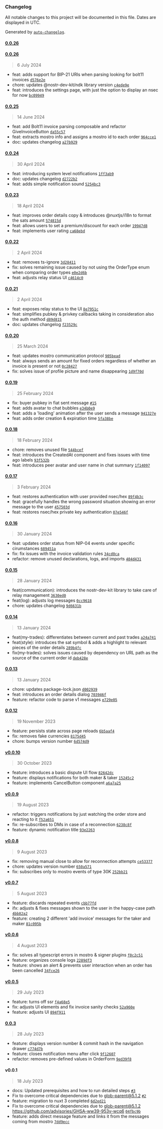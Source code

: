 ### Changelog

All notable changes to this project will be documented in this file. Dates are displayed in UTC.

Generated by [`auto-changelog`](https://github.com/CookPete/auto-changelog).

#### [0.0.26](https://github.com/MostroP2P/mostro-web/compare/0.0.26...0.0.26)

#### [0.0.26](https://github.com/MostroP2P/mostro-web/compare/0.0.25...0.0.26)

> 6 July 2024

- feat: adds support for BIP-21 URIs when parsing looking for bolt11 invoices [`d576e2e`](https://github.com/MostroP2P/mostro-web/commit/d576e2e47444d8c041d1329bfd3931e9c5675e33)
- chore: updates @nostr-dev-kit/ndk library version [`c4ede9e`](https://github.com/MostroP2P/mostro-web/commit/c4ede9e6d335222d558e19024fc53571b3216d59)
- feat: introduces the settings page, with just the option to display an nsec for now [`bc09949`](https://github.com/MostroP2P/mostro-web/commit/bc099495233a8bd6f25291e06b9088e12aaf5892)

#### [0.0.25](https://github.com/MostroP2P/mostro-web/compare/0.0.24...0.0.25)

> 14 June 2024

- feat: add Bolt11 invoice parsing composable and refactor GiveInvoiceButton [`da55c57`](https://github.com/MostroP2P/mostro-web/commit/da55c57e5515f515ae0dd2c8128dbbc4655ebda7)
- feat: extracts mostro info and assigns a mostro id to each order [`964cce1`](https://github.com/MostroP2P/mostro-web/commit/964cce1af85d7b289cfd358e65925cc9107fedeb)
- doc: updates changelog [`a27b929`](https://github.com/MostroP2P/mostro-web/commit/a27b929f1fb874db572c56c465e49c5c44b1fc4f)

#### [0.0.24](https://github.com/MostroP2P/mostro-web/compare/0.0.23...0.0.24)

> 30 April 2024

- feat: introducing system level notifications [`1ff3ab9`](https://github.com/MostroP2P/mostro-web/commit/1ff3ab9d91ce37a4c64c787d5bb783a3e661f5bc)
- doc: updates changelog [`d2722b2`](https://github.com/MostroP2P/mostro-web/commit/d2722b257b6d83ef8d12e58e90417b6d9cb2308a)
- feat: adds simple notification sound [`5254bc3`](https://github.com/MostroP2P/mostro-web/commit/5254bc3ae0b21847b9fadf729cd69717703936c9)

#### [0.0.23](https://github.com/MostroP2P/mostro-web/compare/0.0.22...0.0.23)

> 18 April 2024

- feat: improves order details copy & introduces @nuxtjs/i18n to format the sats amount [`574815d`](https://github.com/MostroP2P/mostro-web/commit/574815d4ac76cf004b8d9ad3445ab7f6cec2852f)
- feat: allows users to set a premium/discount for each order [`19947d8`](https://github.com/MostroP2P/mostro-web/commit/19947d8c54b619a4290158e85d97bafc8a564303)
- feat: implements user rating [`ca68ebd`](https://github.com/MostroP2P/mostro-web/commit/ca68ebdf8d1a896ecb34585044cabd737f8ad265)

#### [0.0.22](https://github.com/MostroP2P/mostro-web/compare/0.0.21...0.0.22)

> 2 April 2024

- feat: removes ts-ignore [`3d28411`](https://github.com/MostroP2P/mostro-web/commit/3d28411ad745b30614f5b34a3c7b4dfd55e680cd)
- fix: solves remaining issue caused by not using the OrderType enum when comparing order types [`e0e2d6b`](https://github.com/MostroP2P/mostro-web/commit/e0e2d6b4064f507cb5cf4f7174e7709f94249897)
- feat: adjusts relay status UI [`c4614c0`](https://github.com/MostroP2P/mostro-web/commit/c4614c0c50f7a24e636c24593e1cd46de9432e6b)

#### [0.0.21](https://github.com/MostroP2P/mostro-web/compare/0.0.20...0.0.21)

> 2 April 2024

- feat: exposes relay status to the UI [`8e7951c`](https://github.com/MostroP2P/mostro-web/commit/8e7951c7246458165130abbf196661700ea44eb0)
- feat: simplifies pubkey & privkey callbacks taking in consideration also the auth method [`d89d815`](https://github.com/MostroP2P/mostro-web/commit/d89d8159e5165dc147a344cbdc21a327aac88890)
- doc: updates changelog [`f23529c`](https://github.com/MostroP2P/mostro-web/commit/f23529c8d7accae583bde23ec00da31f6017fb0d)

#### [0.0.20](https://github.com/MostroP2P/mostro-web/compare/0.0.19...0.0.20)

> 25 March 2024

- feat: updates mostro communication protocol [`905bead`](https://github.com/MostroP2P/mostro-web/commit/905bead25f32b1d5b8aaeb1de44bc82266ef3145)
- feat: always sends an amount for fixed orders regardless of whether an invoice is present or not [`0c28427`](https://github.com/MostroP2P/mostro-web/commit/0c284270687438ecd4c9e4be5ddadcf4738e93d1)
- fix: solves issue of profile picture and name disappearing [`1d9f70d`](https://github.com/MostroP2P/mostro-web/commit/1d9f70de38a3b400afbccdf881a0a9a57c6bbb80)

#### [0.0.19](https://github.com/MostroP2P/mostro-web/compare/0.0.18...0.0.19)

> 25 February 2024

- fix: buyer pubkey in fiat sent message [`#15`](https://github.com/MostroP2P/mostro-web/pull/15)
- feat: adds avatar to chat bubbles [`e34b0e9`](https://github.com/MostroP2P/mostro-web/commit/e34b0e9ceeb91567e53bb71f1c74a475e16ea316)
- feat: adds a 'loading' animation after the user sends a message [`941327e`](https://github.com/MostroP2P/mostro-web/commit/941327e4527117ae000398ed2f9d7f42079ed7ff)
- feat: adds order creation & expiration time [`5fa38be`](https://github.com/MostroP2P/mostro-web/commit/5fa38be0ef45ead51a45b9db8d7333cb23faafed)

#### [0.0.18](https://github.com/MostroP2P/mostro-web/compare/0.0.17...0.0.18)

> 18 February 2024

- chore: removes unused file [`544bcef`](https://github.com/MostroP2P/mostro-web/commit/544bcefcd80cf012fa5b0cf74a3b1eeb155dc468)
- feat: introduces the CreatedAt component and fixes issues with time ago labels [`93f532b`](https://github.com/MostroP2P/mostro-web/commit/93f532b281d8b1c98787fdbbb098589d29619dc6)
- feat: introduces peer avatar and user name in chat summary [`1f14097`](https://github.com/MostroP2P/mostro-web/commit/1f14097edf402993d1c3bc016ae671e8f94c2f8d)

#### [0.0.17](https://github.com/MostroP2P/mostro-web/compare/0.0.16...0.0.17)

> 3 February 2024

- feat: restores authentication with user provided nsec/hex [`89f4b3c`](https://github.com/MostroP2P/mostro-web/commit/89f4b3cbc9a99bfd630d422d5b38a53c49811d46)
- feat: gracefully handles the wrong password situation showing an error message to the user [`457503d`](https://github.com/MostroP2P/mostro-web/commit/457503dd9442d11df9fa525239a9cfbdeef9159c)
- feat: restores nsec/hex private key authentication [`07e546f`](https://github.com/MostroP2P/mostro-web/commit/07e546fc3c328dca749715e39ebec1e4f0bc3a9e)

#### [0.0.16](https://github.com/MostroP2P/mostro-web/compare/0.0.15...0.0.16)

> 30 January 2024

- feat: updates order status from NIP-04 events under specific cirumstances [`689451a`](https://github.com/MostroP2P/mostro-web/commit/689451a394b9ec9a258216b34a9ee52f3c531cc0)
- fix: fix issues with the invoice validation rules [`34cd0ca`](https://github.com/MostroP2P/mostro-web/commit/34cd0ca3182e8022c5686f0b2f5998b83832b099)
- refactor: remove unused declarations, logs, and imports [`404d431`](https://github.com/MostroP2P/mostro-web/commit/404d431daf73d8ae94ab006fadb8038450117d8c)

#### [0.0.15](https://github.com/MostroP2P/mostro-web/compare/0.0.14...0.0.15)

> 28 January 2024

- feat(communication): introduces the nostr-dev-kit library to take care of relay management [`3630ed0`](https://github.com/MostroP2P/mostro-web/commit/3630ed05188ef5b00187d2fb2332c057a8e858dc)
- feat(log): adjusts log messages [`0cc9618`](https://github.com/MostroP2P/mostro-web/commit/0cc961865eaf3732f3870c6297cce795a16a87ba)
- chore: updates changelog [`9d6631b`](https://github.com/MostroP2P/mostro-web/commit/9d6631b190a5b5dd6d4a24b9ae7e72f119e09d59)

#### [0.0.14](https://github.com/MostroP2P/mostro-web/compare/0.0.13...0.0.14)

> 13 January 2024

- feat(my-trades): differentiates between current and past trades [`a24a741`](https://github.com/MostroP2P/mostro-web/commit/a24a741b4de24b4b023c70fb51175c0cccfb854f)
- feat(style): introduces the sat symbol & adds a highlight to relevant pieces of the order details [`289b4fc`](https://github.com/MostroP2P/mostro-web/commit/289b4fc916a83fec1a0664ec3b2e534ef05a2315)
- fix(my-trades): solves issues caused by dependency on URL path as the source of the current order id [`deb428e`](https://github.com/MostroP2P/mostro-web/commit/deb428ed15df0f5d9d141023e4f3159204e44bbc)

#### [0.0.13](https://github.com/MostroP2P/mostro-web/compare/0.0.12...0.0.13)

> 13 January 2024

- chore: updates package-lock.json [`d002939`](https://github.com/MostroP2P/mostro-web/commit/d0029392217c52170de017780e50b1cfd783d8d3)
- feat: introduces an order details dialog [`703946f`](https://github.com/MostroP2P/mostro-web/commit/703946ff1e1c4088600c4f9f05a820e78174fcdd)
- feature: refactor code to parse v1 messages [`e729e05`](https://github.com/MostroP2P/mostro-web/commit/e729e05346925ce57d7740c698748baa6cffbae6)

#### [0.0.12](https://github.com/MostroP2P/mostro-web/compare/v0.0.10...0.0.12)

> 19 November 2023

- feature: persists state across page reloads [`6b5aaf4`](https://github.com/MostroP2P/mostro-web/commit/6b5aaf4bc624ca539250a4762dc5976dadc879c8)
- fix: removes fake currencies [`8175d45`](https://github.com/MostroP2P/mostro-web/commit/8175d4527ff5396bcea160e7052b1bfb59acd465)
- chore: bumps version number [`6d574d9`](https://github.com/MostroP2P/mostro-web/commit/6d574d97daf49a34b708f666b140a7ff92a3ead3)

#### [v0.0.10](https://github.com/MostroP2P/mostro-web/compare/v0.0.9...v0.0.10)

> 30 October 2023

- feature: introduces a basic dispute UI flow [`82642dc`](https://github.com/MostroP2P/mostro-web/commit/82642dc309f8e2869885383e4d2eceac4c8b24ec)
- feature: displays notifications for both maker & taker [`15245c2`](https://github.com/MostroP2P/mostro-web/commit/15245c2699436117af47e466edee358f8d7513a4)
- feature: implements CancelButton component [`a6a7a25`](https://github.com/MostroP2P/mostro-web/commit/a6a7a251650b99637c18245503a10c1e7804256f)

#### [v0.0.9](https://github.com/MostroP2P/mostro-web/compare/v0.0.8...v0.0.9)

> 19 August 2023

- refactor: triggers notifications by just watching the order store and reacting to it [`f52a651`](https://github.com/MostroP2P/mostro-web/commit/f52a651b0e95537b3e45ed1669afc57df70117a5)
- fix: re-subscribes to DMs in case of a reconnection [`6238c8f`](https://github.com/MostroP2P/mostro-web/commit/6238c8fc8094b4a78b6ce37b428bc49612287b50)
- feature: dynamic notification title [`93e2263`](https://github.com/MostroP2P/mostro-web/commit/93e2263622d394f444b4139ea3f79bf50f94c765)

#### [v0.0.8](https://github.com/MostroP2P/mostro-web/compare/v0.0.7...v0.0.8)

> 9 August 2023

- fix: removing manual close to allow for reconnection attempts [`ce53377`](https://github.com/MostroP2P/mostro-web/commit/ce53377f3084a99ed2b72ef0e9e3404096d5a8c7)
- chore: updates version number [`650a571`](https://github.com/MostroP2P/mostro-web/commit/650a571563ea322468f86f387f252159bf05607d)
- fix: subscribes only to mostro events of type 30K [`252bb21`](https://github.com/MostroP2P/mostro-web/commit/252bb212e04b68b9f5d466610a70f3d262ba2ca6)

#### [v0.0.7](https://github.com/MostroP2P/mostro-web/compare/v0.0.6...v0.0.7)

> 5 August 2023

- feature: discards repeated events [`cbb77fd`](https://github.com/MostroP2P/mostro-web/commit/cbb77fd98128cbf6d9c901623b0f310847c66058)
- ifx: adjusts & fixes messages shown to the user in the happy-case path [`4bb82a2`](https://github.com/MostroP2P/mostro-web/commit/4bb82a23c55fe7a4e907dba68e1ceaf25c4ad20b)
- feature: creating 2 different 'add invoice' messages for the taker and maker [`81c095b`](https://github.com/MostroP2P/mostro-web/commit/81c095b1174367a3d559e6778569ee5c977c2cbc)

#### [v0.0.6](https://github.com/MostroP2P/mostro-web/compare/v0.0.5...v0.0.6)

> 4 August 2023

- fix: solves all typescript errors in mostro & signer plugins [`f0c2c51`](https://github.com/MostroP2P/mostro-web/commit/f0c2c5105f0ae0c1aed0c2c207c95c593d69c289)
- feature: organizes console logs [`2289df3`](https://github.com/MostroP2P/mostro-web/commit/2289df35006a8259a888f45723c6e4280eeabd62)
- feature: shows an alert & prevents user interaction when an order has been cancelled [`34fce26`](https://github.com/MostroP2P/mostro-web/commit/34fce260dedfa0ee57db33574c5be8eba7a4954c)

#### [v0.0.5](https://github.com/MostroP2P/mostro-web/compare/0.0.3...v0.0.5)

> 29 July 2023

- feature: turns off ssr [`f4a68e5`](https://github.com/MostroP2P/mostro-web/commit/f4a68e5b711de11fe17878c7d8a97224d29c5acf)
- fix: adjusts UI elements and fix invoice sanity checks [`52a960e`](https://github.com/MostroP2P/mostro-web/commit/52a960e50a317398c440618779ac7c7b5b5e5b9e)
- feature: adjusts UI [`894f911`](https://github.com/MostroP2P/mostro-web/commit/894f91150ef9ffab6689246ba2d5ecdaad0e61a5)

#### [0.0.3](https://github.com/MostroP2P/mostro-web/compare/v0.0.1...0.0.3)

> 28 July 2023

- feature: displays version number & commit hash in the navigation drawer [`c774d7b`](https://github.com/MostroP2P/mostro-web/commit/c774d7b92ce6ecd8a0b0fec76da0b7db112c0920)
- feature: closes notification menu after click [`9f12607`](https://github.com/MostroP2P/mostro-web/commit/9f12607d9ffc34c90c4fb40478f6527d4f1f64c0)
- refactor: removes pre-defined values in OrderForm [`9ed39f8`](https://github.com/MostroP2P/mostro-web/commit/9ed39f8be8f64c813fe6dd957a1bb3cc5c9999cb)

#### v0.0.1

> 18 July 2023

- docs: Updated prerequisites and how to run detailed steps [`#3`](https://github.com/MostroP2P/mostro-web/pull/3)
- Fix to overcome critical dependencies due to glob-parent@5.1.2 [`#2`](https://github.com/MostroP2P/mostro-web/pull/2)
- feature: migration to nuxt 3 completed [`6d2ed21`](https://github.com/MostroP2P/mostro-web/commit/6d2ed21e20b62a8f35fdef570c3a4d6e2ffbcbd9)
- Fix to overcome critical dependencies due to glob-parent@5.1.2 https://github.com/advisories/GHSA-ww39-953v-wcq6 [`04fbc9b`](https://github.com/MostroP2P/mostro-web/commit/04fbc9bc631bf36236b262bda6db3f8a580f51bb)
- feature: adds direct message feature and links it from the messages coming from mostro [`7dd9ecc`](https://github.com/MostroP2P/mostro-web/commit/7dd9ecce4e6e6362343fcc3ff34297b6ad06b589)
